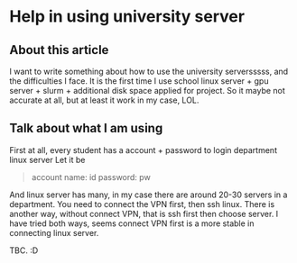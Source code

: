 # Help in using university server

## About this article
I want to write something about how to use the university serversssss, and the difficulties I face.
It is the first time I use school linux server + gpu server + slurm + additional disk space applied for project. So it maybe not accurate at all, but at least it work in my case, LOL.

## Talk about what I am using
First at all, every student has a account + password to login department linux server
Let it be
> account name: id
> password: pw

And linux server has many, in my case there are around 20-30 servers in a department. You need to connect the VPN first, then ssh linux<number>.<hostname>
There is another way, without connect VPN, that is ssh first then choose server.
I have tried both ways, seems connect VPN first is a more stable in connecting linux server.

TBC. :D
